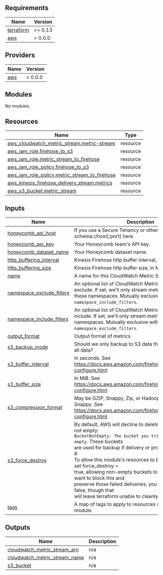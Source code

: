 <!-- BEGIN_TF_DOCS -->
## Requirements

| Name | Version |
|------|---------|
| <a name="requirement_terraform"></a> [terraform](#requirement\_terraform) | >= 0.13 |
| <a name="requirement_aws"></a> [aws](#requirement\_aws) | > 0.0.0 |

## Providers

| Name | Version |
|------|---------|
| <a name="provider_aws"></a> [aws](#provider\_aws) | > 0.0.0 |

## Modules

No modules.

## Resources

| Name | Type |
|------|------|
| [aws_cloudwatch_metric_stream.metric-stream](https://registry.terraform.io/providers/hashicorp/aws/latest/docs/resources/cloudwatch_metric_stream) | resource |
| [aws_iam_role.firehose_to_s3](https://registry.terraform.io/providers/hashicorp/aws/latest/docs/resources/iam_role) | resource |
| [aws_iam_role.metric_stream_to_firehose](https://registry.terraform.io/providers/hashicorp/aws/latest/docs/resources/iam_role) | resource |
| [aws_iam_role_policy.firehose_to_s3](https://registry.terraform.io/providers/hashicorp/aws/latest/docs/resources/iam_role_policy) | resource |
| [aws_iam_role_policy.metric_stream_to_firehose](https://registry.terraform.io/providers/hashicorp/aws/latest/docs/resources/iam_role_policy) | resource |
| [aws_kinesis_firehose_delivery_stream.metrics](https://registry.terraform.io/providers/hashicorp/aws/latest/docs/resources/kinesis_firehose_delivery_stream) | resource |
| [aws_s3_bucket.metric_stream](https://registry.terraform.io/providers/hashicorp/aws/latest/docs/resources/s3_bucket) | resource |

## Inputs

| Name | Description | Type | Default | Required |
|------|-------------|------|---------|:--------:|
| <a name="input_honeycomb_api_host"></a> [honeycomb\_api\_host](#input\_honeycomb\_api\_host) | If you use a Secure Tenancy or other proxy, put its schema://host[:port] here. | `string` | `"https://api.honeycomb.io"` | no |
| <a name="input_honeycomb_api_key"></a> [honeycomb\_api\_key](#input\_honeycomb\_api\_key) | Your Honeycomb team's API key. | `string` | n/a | yes |
| <a name="input_honeycomb_dataset_name"></a> [honeycomb\_dataset\_name](#input\_honeycomb\_dataset\_name) | Your Honeycomb dataset name. | `string` | n/a | yes |
| <a name="input_http_buffering_interval"></a> [http\_buffering\_interval](#input\_http\_buffering\_interval) | Kinesis Firehose http buffer interval, in seconds. | `number` | `60` | no |
| <a name="input_http_buffering_size"></a> [http\_buffering\_size](#input\_http\_buffering\_size) | Kinesis Firehose http buffer size, in MiB. | `number` | `15` | no |
| <a name="input_name"></a> [name](#input\_name) | A name for this CloudWatch Metric Stream. | `string` | n/a | yes |
| <a name="input_namespace_exclude_filters"></a> [namespace\_exclude\_filters](#input\_namespace\_exclude\_filters) | An optional list of CloudWatch Metric namespaces to exclude. If set, we'll only stream metrics that are not in these namespaces. Mutually exclusive with `namespace_include_filters`. | `list(string)` | `[]` | no |
| <a name="input_namespace_include_filters"></a> [namespace\_include\_filters](#input\_namespace\_include\_filters) | An optional list of CloudWatch Metric namespaces to include. If set, we'll only stream metrics from these namespaces. Mutually exclusive with `namespace_exclude_filters`. | `list(string)` | `[]` | no |
| <a name="input_output_format"></a> [output\_format](#input\_output\_format) | Output format of metrics. | `string` | `"opentelemetry0.7"` | no |
| <a name="input_s3_backup_mode"></a> [s3\_backup\_mode](#input\_s3\_backup\_mode) | Should we only backup to S3 data that failed delivery, or all data? | `string` | `"FailedDataOnly"` | no |
| <a name="input_s3_buffer_interval"></a> [s3\_buffer\_interval](#input\_s3\_buffer\_interval) | In seconds. See https://docs.aws.amazon.com/firehose/latest/dev/create-configure.html | `number` | `400` | no |
| <a name="input_s3_buffer_size"></a> [s3\_buffer\_size](#input\_s3\_buffer\_size) | In MiB. See https://docs.aws.amazon.com/firehose/latest/dev/create-configure.html | `number` | `10` | no |
| <a name="input_s3_compression_format"></a> [s3\_compression\_format](#input\_s3\_compression\_format) | May be GZIP, Snappy, Zip, or Hadoop-Compatiable Snappy. See https://docs.aws.amazon.com/firehose/latest/dev/create-configure.html | `string` | `"GZIP"` | no |
| <a name="input_s3_force_destroy"></a> [s3\_force\_destroy](#input\_s3\_force\_destroy) | By default, AWS will decline to delete S3 buckets that are not empty:<br>`BucketNotEmpty: The bucket you tried to delete is not empty`.  These buckets<br>are used for backup if delivery or processing fail.<br>#<br>To allow this module's resources to be removed, we've set force\_destroy =<br>true, allowing non-empty buckets to be deleted. If you want to block this and<br>preserve those failed deliveries, you can set this value to false, though that<br>will leave terraform unable to cleanly destroy the module. | `bool` | `true` | no |
| <a name="input_tags"></a> [tags](#input\_tags) | A map of tags to apply to resources created by this module. | `map(string)` | `{}` | no |

## Outputs

| Name | Description |
|------|-------------|
| <a name="output_cloudwatch_metric_stream_arn"></a> [cloudwatch\_metric\_stream\_arn](#output\_cloudwatch\_metric\_stream\_arn) | n/a |
| <a name="output_cloudwatch_metric_stream_name"></a> [cloudwatch\_metric\_stream\_name](#output\_cloudwatch\_metric\_stream\_name) | n/a |
| <a name="output_s3_bucket"></a> [s3\_bucket](#output\_s3\_bucket) | n/a |
<!-- END_TF_DOCS -->
